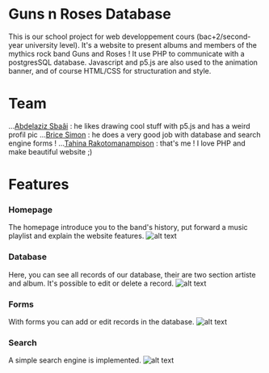 # Guns n Roses Database

This is our school project for web developpement cours (bac+2/second-year university level).
It's a website to present albums and members of the mythics rock band Guns and Roses ! It use PHP to communicate with a postgresSQL database. Javascript and p5.js are also used to the animation banner, and of course HTML/CSS for structuration and style.


# Team

...[Abdelaziz Sbaâi](https://github.com/pillowinacoma) : he likes drawing cool stuff with p5.js and has a weird profil pic
...[Brice Simon](https://github.com/Decim298) : he does a very good job with database and search engine forms !
...[Tahina Rakotomanampison](https://github.com/KrankerApfel) : that's me ! I love PHP and make beautiful website ;)

# Features

### Homepage
The homepage introduce you to the band's history, put forward a music playlist and explain the website features.
![alt text](https://github.com/KrankerApfel/PROJET_php/blob/master/screencapture/screen1.jpg)
### Database
Here, you can see all records of our database, their are two section artiste and album. It's possible to edit or delete a record.
![alt text](https://github.com/KrankerApfel/PROJET_php/blob/master/screencapture/screen2.jpg)
### Forms
With forms you can add or edit records in the database.
![alt text](https://github.com/KrankerApfel/PROJET_php/blob/master/screencapture/screen3.jpg)
### Search
A simple search engine is implemented.
![alt text](https://github.com/KrankerApfel/PROJET_php/blob/master/screencapture/screen4.jpg)

